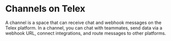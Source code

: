 # Channels on Telex

A channel is a space that can receive chat and webhook messages on the Telex platform. In a channel, you can chat with teammates, send data via a webhook URL, connect integrations, and route messages to other platforms.

